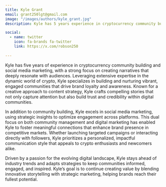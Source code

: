 ```yaml
---
title: Kyle Grant
email: grant250lgt@gmail.com
image: "/images/authors/kyle_grant.jpg"
description: Kyle has 5 years experience in cryptocurrency community building, and social media marketing. He thrives on crafting compelling narratives that resonate with audiences.

social:
  - name: twitter
    icon: fa-brands fa-twitter
    link: https://x.com/robson250
  
---
```


Kyle has five years of experience in cryptocurrency community building and social media marketing, with a strong focus on creating narratives that deeply resonate with audiences. Leveraging extensive expertise in the dynamic world of crypto, Kyle specializes in building and nurturing vibrant, engaged communities that drive brand loyalty and awareness. Known for a creative approach to content strategy, Kyle crafts compelling stories that not only capture attention but also build trust and credibility within digital communities.

In addition to community building, Kyle excels in social media marketing, using strategic insights to optimize engagement across platforms. This dual focus on both community management and digital marketing has enabled Kyle to foster meaningful connections that enhance brand presence in competitive markets. Whether launching targeted campaigns or interacting directly with followers, Kyle prioritizes a personalized, impactful communication style that appeals to crypto enthusiasts and newcomers alike.

Driven by a passion for the evolving digital landscape, Kyle stays ahead of industry trends and adapts strategies to keep communities informed, engaged, and inspired. Kyle’s goal is to continue creating value by blending innovative storytelling with strategic marketing, helping brands reach their fullest potential.